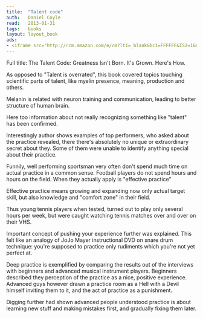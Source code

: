 ```yaml
---
title:	"Talent code"
auth:	Daniel Coyle
read:	2013-01-31
tags:	books
layout: layout_book
ads:
- <iframe src="http://rcm.amazon.com/e/cm?lt1=_blank&bc1=FFFFFF&IS2=1&npa=1&bg1=FFFFFF&fc1=000000&lc1=FF0000&t=wojcadamkoszh-20&o=1&p=8&l=as4&m=amazon&f=ifr&ref=ss_til&asins=055380684X" style="width:120px;height:240px;" scrolling="no" marginwidth="0" marginheight="0" frameborder="0"></iframe>
---
```

Full title: The Talent Code: Greatness Isn't Born. It's Grown. Here's How.

As opposed to "Talent is overrated", this book covered topics touching
scientific parts of talent, like myelin presence, meaning, production and
others.

Melanin is related with neuron training and communication, leading to better
structure of human brain.

Here too information about not really recognizing something like "talent"
has been confirmed.

Interestingly author shows examples of top performers, who asked about the
practice revealed, there there's absolutely no unique or extraordinary
secret about they. Some of them were unable to identify anything special
about their practice.

Funnily, well performing sportsman very often don't spend much time on
actual practice in a common sense. Football players do not spend hours and
hours on the field. When they actually apply is "effective practice"

Effective practice means growing and expanding now only actual target
skill, but also knowledge and "comfort zone" in their field.

Thus young tennis players when tested, turned out to play only several hours
per week, but were caught watching tennis matches over and over on their
VHS.

Important concept of pushing your experience further was explained. This
felt like an analogy of JoJo Mayer instructional DVD on snare drum
technique: you're supposed to practice only rudiments which you're not yet
perfect at.

Deep practice is exemplified by comparing the results out of the interviews
with beginners and advanced musical instrument players. Beginners described
they perception of the practice as a nice, positive experience. Advanced
guys however drawn a practice room as a Hell with a Devil himself inviting
them to it, and the act of practice as a punishment.

Digging further had shown advanced people understood practice is about
learning new stuff and making mistakes first, and gradually fixing them
later.

